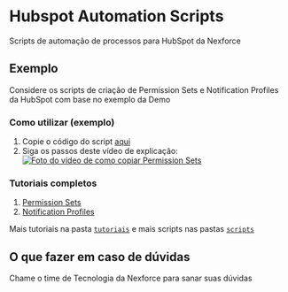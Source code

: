 # Hubspot Automation Scripts

Scripts de automação de processos para HubSpot da Nexforce

## Exemplo

Considere os scripts de criação de Permission Sets e Notification Profiles da HubSpot com base no exemplo da Demo

### Como utilizar (exemplo)

1. Copie o código do script [aqui](https://raw.githubusercontent.com/nexforce/automation-scripts/main/hubspot/scripts/automatePermissionSets.js)
2. Siga os passos deste vídeo de explicação: [![Foto do vídeo de como copiar Permission Sets](https://github.com/nexforce/automation-scripts/blob/main/hubspot/images/Foto%20de%20capa%20do%20v%C3%ADdeo%20de%20Permission%20Sets.jpg?raw=true)](https://drive.google.com/file/d/1G2D3cH4x0_Q6jne-k65FcnVqiqjqgTt9/view?usp=share_link "Como copiar Permission Sets")

### Tutoriais completos

1. [Permission Sets](https://github.com/nexforce/automation-scripts/blob/main/hubspot/tutoriais/01.01-permission-sets.md)
2. [Notification Profiles](https://github.com/nexforce/automation-scripts/blob/main/hubspot/tutoriais/01.02-notification-profiles.md)

Mais tutoriais na pasta [`tutoriais`](https://github.com/nexforce/automation-scripts/tree/main/hubspot/tutoriais) e mais scripts nas pastas [`scripts`](https://github.com/nexforce/automation-scripts/tree/main/hubspot/scripts)

## O que fazer em caso de dúvidas

Chame o time de Tecnologia da Nexforce para sanar suas dúvidas

